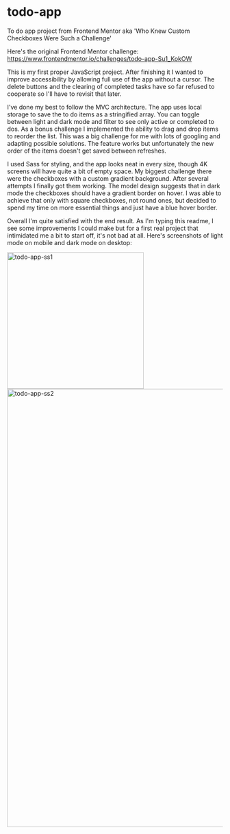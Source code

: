 # todo-app
To do app project from Frontend Mentor aka 'Who Knew Custom Checkboxes Were Such a Challenge'

Here's the original Frontend Mentor challenge: https://www.frontendmentor.io/challenges/todo-app-Su1_KokOW

This is my first proper JavaScript project. After finishing it I wanted to improve accessibility by allowing full use of the app without a cursor. The delete buttons and the clearing of completed tasks have so far refused to cooperate so I'll have to revisit that later.

I've done my best to follow the MVC architecture. The app uses local storage to save the to do items as a stringified array. You can toggle between light and dark mode and filter to see only active or completed to dos. As a bonus challenge I implemented the ability to drag and drop items to reorder the list. This was a big challenge for me with lots of googling and adapting possible solutions. The feature works but unfortunately the new order of the items doesn't get saved between refreshes.

I used Sass for styling, and the app looks neat in every size, though 4K screens will have quite a bit of empty space. My biggest challenge there were the checkboxes with a custom gradient background. After several attempts I finally got them working. The model design suggests that in dark mode the checkboxes should have a gradient border on hover. I was able to achieve that only with square checkboxes, not round ones, but decided to spend my time on more essential things and just have a blue hover border.

Overall I'm quite satisfied with the end result. As I'm typing this readme, I see some improvements I could make but for a first real project that intimidated me a bit to start off, it's not bad at all. Here's screenshots of light mode on mobile and dark mode on desktop:

<img width="319" alt="todo-app-ss1" src="https://github.com/codenamecat/todo-app/assets/113186187/06ef70fa-85f2-4289-a51a-e95481b1dd91">
<img width="1024" alt="todo-app-ss2" src="https://github.com/codenamecat/todo-app/assets/113186187/2e2c4452-9b67-4232-a7aa-d4c07e0b2acf">
